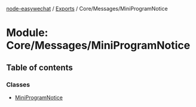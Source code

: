 [node-easywechat](../README.md) / [Exports](../modules.md) / Core/Messages/MiniProgramNotice

# Module: Core/Messages/MiniProgramNotice

## Table of contents

### Classes

- [MiniProgramNotice](../classes/Core_Messages_MiniProgramNotice.MiniProgramNotice.md)
